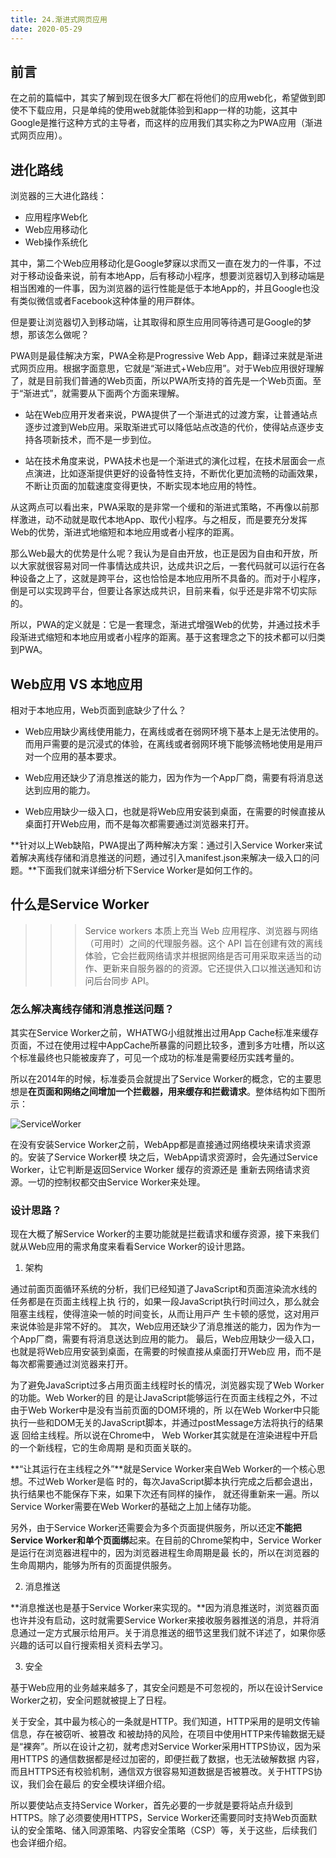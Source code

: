 ```yaml
---
title: 24.渐进式⽹⻚应⽤
date: 2020-05-29
---
```


## 前言

在之前的篇幅中，其实了解到现在很多大厂都在将他们的应用web化，希望做到即使不下载应用，只是单纯的使用web就能体验到和app一样的功能，这其中Google是推行这种方式的主导者，而这样的应用我们其实称之为PWA应用（渐进式⽹⻚应⽤）。

## 进化路线

浏览器的三⼤进化路线：
+ 应⽤程序Web化
+ Web应⽤移动化
+ Web操作系统化

其中，第⼆个Web应⽤移动化是Google梦寐以求⽽⼜⼀直在发⼒的⼀件事，不过对于移动设备来说，前有本地App，后有移动⼩程序，想要浏览器切⼊到移动端是相当困难的⼀件事，因为浏览器的运⾏性能是低于本地App的，并且Google也没有类似微信或者Facebook这种体量的⽤⼾群体。

但是要让浏览器切⼊到移动端，让其取得和原⽣应⽤同等待遇可是Google的梦想，那该怎么做呢？

PWA则是最佳解决方案，PWA全称是Progressive Web App，翻译过来就是渐进式⽹⻚应⽤。根据字⾯意思，它就是“渐进式+Web应⽤”。对于Web应⽤很好理解了，就是⽬前我们普通的Web⻚⾯，所以PWA所⽀持的⾸先是⼀个Web⻚⾯。⾄于“渐进式”，就需要从下⾯两个⽅⾯来理解。

+ 站在Web应⽤开发者来说，PWA提供了⼀个渐进式的过渡⽅案，让普通站点逐步过渡到Web应⽤。采取渐进式可以降低站点改造的代价，使得站点逐步⽀持各项新技术，⽽不是⼀步到位。

+ 站在技术⻆度来说，PWA技术也是⼀个渐进式的演化过程，在技术层⾯会⼀点点演进，⽐如逐渐提供更好的设备特性⽀持，不断优化更加流畅的动画效果，不断让⻚⾯的加载速度变得更快，不断实现本地应⽤的特性。

从这两点可以看出来，PWA采取的是⾮常⼀个缓和的渐进式策略，不再像以前那样激进，动不动就是取代本地App、取代⼩程序。与之相反，⽽是要充分发挥Web的优势，渐进式地缩短和本地应⽤或者⼩程序的距离。

那么Web最⼤的优势是什么呢？我认为是⾃由开放，也正是因为⾃由和开放，所以⼤家就很容易对同⼀件事情达成共识，达成共识之后，⼀套代码就可以运⾏在各种设备之上了，这就是跨平台，这也恰恰是本地应⽤所不具备的。⽽对于⼩程序，倒是可以实现跨平台，但要让各家达成共识，⽬前来看，似乎还是⾮常不切实际的。

所以，PWA的定义就是：它是⼀套理念，渐进式增强Web的优势，并通过技术⼿段渐进式缩短和本地应⽤或者⼩程序的距离。基于这套理念之下的技术都可以归类到PWA。

## Web应⽤ VS 本地应⽤

相对于本地应⽤，Web⻚⾯到底缺少了什么？

+ Web应⽤缺少离线使⽤能⼒，在离线或者在弱⽹环境下基本上是⽆法使⽤的。⽽⽤⼾需要的是沉浸式的体验，在离线或者弱⽹环境下能够流畅地使⽤是⽤⼾对⼀个应⽤的基本要求。

+ Web应⽤还缺少了消息推送的能⼒，因为作为⼀个App⼚商，需要有将消息送达到应⽤的能⼒。

+ Web应⽤缺少⼀级⼊⼝，也就是将Web应⽤安装到桌⾯，在需要的时候直接从桌⾯打开Web应⽤，⽽不是每次都需要通过浏览器来打开。

**针对以上Web缺陷，PWA提出了两种解决⽅案：通过引⼊Service Worker来试着解决离线存储和消息推送的问题，通过引⼊manifest.json来解决⼀级⼊⼝的问题。**下⾯我们就来详细分析下Service Worker是如何⼯作的。


## 什么是Service Worker

>>> Service workers 本质上充当 Web 应用程序、浏览器与网络（可用时）之间的代理服务器。这个 API 旨在创建有效的离线体验，它会拦截网络请求并根据网络是否可用采取来适当的动作、更新来自服务器的的资源。它还提供入口以推送通知和访问后台同步 API。

### 怎么解决离线存储和消息推送问题？

其实在Service Worker之前，WHATWG⼩组就推出过⽤App Cache标准来缓存⻚⾯，不过在使⽤过程中AppCache所暴露的问题⽐较多，遭到多⽅吐槽，所以这个标准最终也只能被废弃了，可⻅⼀个成功的标准是需要经历实践考量的。

所以在2014年的时候，标准委员会就提出了Service Worker的概念，它的主要思想是**在⻚⾯和⽹络之间增加⼀个拦截器，⽤来缓存和拦截请求**。整体结构如下图所⽰：

<img :src="$withBase('/image/ServiceWorker.png')" alt="ServiceWorker"/>

在没有安装Service Worker之前，WebApp都是直接通过⽹络模块来请求资源的。安装了Service Worker模 块之后，WebApp请求资源时，会先通过Service Worker，让它判断是返回Service Worker 缓存的资源还是 重新去⽹络请求资源。⼀切的控制权都交由Service Worker来处理。

### 设计思路？

现在大概了解Service Worker的主要功能就是拦截请求和缓存资源，接下来我们就从Web应⽤的需求⻆度来看看Service Worker的设计思路。

1. 架构

通过前⾯⻚⾯循环系统的分析，我们已经知道了JavaScript和⻚⾯渲染流⽔线的任务都是在⻚⾯主线程上执 ⾏的，如果⼀段JavaScript执⾏时间过久，那么就会阻塞主线程，使得渲染⼀帧的时间变⻓，从⽽让⽤⼾产 ⽣卡顿的感觉，这对⽤⼾来说体验是⾮常不好的。 其次，Web应⽤还缺少了消息推送的能⼒，因为作为⼀个App⼚商，需要有将消息送达到应⽤的能⼒。 最后，Web应⽤缺少⼀级⼊⼝，也就是将Web应⽤安装到桌⾯，在需要的时候直接从桌⾯打开Web应 ⽤，⽽不是每次都需要通过浏览器来打开。

为了避免JavaScript过多占⽤⻚⾯主线程时⻓的情况，浏览器实现了Web Worker的功能。Web Worker的⽬ 的是让JavaScript能够运⾏在⻚⾯主线程之外，不过由于Web Worker中是没有当前⻚⾯的DOM环境的，所 以在Web Worker中只能执⾏⼀些和DOM⽆关的JavaScript脚本，并通过postMessage⽅法将执⾏的结果返 回给主线程。所以说在Chrome中， Web Worker其实就是在渲染进程中开启的⼀个新线程，它的⽣命周期 是和⻚⾯关联的。

**“让其运⾏在主线程之外”**就是Service Worker来⾃Web Worker的⼀个核⼼思想。不过Web Worker是临 时的，每次JavaScript脚本执⾏完成之后都会退出，执⾏结果也不能保存下来，如果下次还有同样的操作， 就还得重新来⼀遍。所以Service Worker需要在Web Worker的基础之上加上储存功能。

另外，由于Service Worker还需要会为多个⻚⾯提供服务，所以还定**不能把Service Worker和单个⻚⾯绑**起来。在⽬前的Chrome架构中，Service Worker是运⾏在浏览器进程中的，因为浏览器进程⽣命周期是最 ⻓的，所以在浏览器的⽣命周期内，能够为所有的⻚⾯提供服务。

2. 消息推送

**消息推送也是基于Service Worker来实现的。**因为消息推送时，浏览器⻚⾯也许并没有启动，这时就需要Service Worker来接收服务器推送的消息，并将消息通过⼀定⽅式展⽰给⽤⼾。关于消息推送的细节这⾥我们就不详述了，如果你感兴趣的话可以⾃⾏搜索相关资料去学习。

3. 安全

基于Web应⽤的业务越来越多了，其安全问题是不可忽视的，所以在设计Service Worker之初，安全问题就被提上了⽇程。

关于安全，其中最为核⼼的⼀条就是HTTP。我们知道，HTTP采⽤的是明⽂传输信息，存在被窃听、被篡改 和被劫持的⻛险，在项⽬中使⽤HTTP来传输数据⽆疑是“裸奔”。所以在设计之初，就考虑对Service Worker采⽤HTTPS协议，因为采⽤HTTPS 的通信数据都是经过加密的，即便拦截了数据，也⽆法破解数据 内容，⽽且HTTPS还有校验机制，通信双⽅很容易知道数据是否被篡改。关于HTTPS协议，我们会在最后 的安全模块详细介绍。

所以要使站点⽀持Service Worker，⾸先必要的⼀步就是要将站点升级到HTTPS。除了必须要使⽤HTTPS，Service Worker还需要同时⽀持Web⻚⾯默认的安全策略、储⼊同源策略、内容安全策略（CSP）等，关于这些，后续我们也会详细介绍。